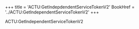 +++
title = 'ACTU:GetIndepdendentServiceTokenV2'
BookHref = '../ACTU:GetIndependentServiceTokenV2'
+++

ACTU:GetIndependentServiceTokenV2
